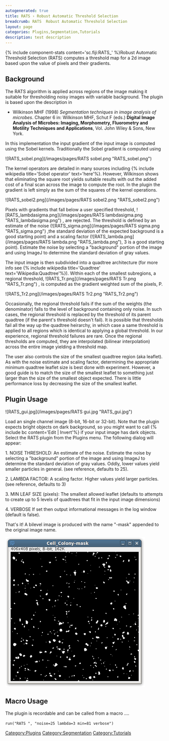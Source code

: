 ```yaml
---
autogenerated: true
title: RATS › Robust Automatic Threshold Selection
breadcrumb: RATS  Robust Automatic Threshold Selection
layout: page
categories: Plugins,Segmentation,Tutorials
description: test description
---
```


{% include component-stats content='sc.fiji:RATS\_' %}Robust Automatic Threshold Selection (RATS) computes a threshold map for a 2d image based upon the value of pixels and their gradients.

## Background

The RATS algorithm is applied across regions of the image making it suitable for thresholding noisy images with variable background. The plugin is based upon the description in

  - Wilkinson MHF (1998) *Segmentation techniques in image analysis of microbes*. Chapter 6 in: Wilkinson MHF, Schut F (eds.) **Digital Image Analysis of Microbes: Imaging, Morphometry, Fluorometry and Motility Techniques and Applications**, Vol. John Wiley & Sons, New York.

In this implementation the input gradient of the input image is computed using the Sobel kernels. Traditionally the Sobel gradient is computed using

![RATS\_sobel.png](/images/pages/RATS sobel.png "RATS_sobel.png")

The kernel operators are detailed in many sources including {% include wikipedia title='Sobel operator' text='here'%}. However, Wilkinson shows that eliminating the square root yields suitable results with out the added cost of a final scan across the image to compute the root. In the plugin the gradient is left simply as the sum of the squares of the kernel operations.

![RATS\_sobel2.png](/images/pages/RATS sobel2.png "RATS_sobel2.png")

Pixels with gradients that fall below a user specified threshold, ![RATS\_lambdasigma.png](/images/pages/RATS lambdasigma.png "RATS_lambdasigma.png") , are rejected. The threshold is defined by an estimate of the noise (![RATS\_sigma.png](/images/pages/RATS sigma.png "RATS_sigma.png") ,the standard deviation of the expected background is a good starting point) and a scaling factor (![RATS\_lambda.png](/images/pages/RATS lambda.png "RATS_lambda.png"), 3 is a good starting point). Estimate the noise by selecting a "background" portion of the image and using ImageJ to determine the standard deviation of gray values.

The input image is then subdivided into a quadtree architecture (for more info see {% include wikipedia title='Quadtree' text='Wikipedia:Quadtree'%}). Within each of the smallest subregions, a regional threshold, ![RATS\_Tr.png](/images/pages/RATS Tr.png "RATS_Tr.png") , is computed as the gradient weighted sum of the pixels, P.

![RATS\_Tr2.png](/images/pages/RATS Tr2.png "RATS_Tr2.png")

Occasionally, the regional threshold fails if the sum of the weights (the denominator) falls to the level of background containing only noise. In such cases, the regional threshold is replaced by the threshold of its parent quadtree (if the parent's threshold doesn't fail). It is possible that thresholds fail all the way up the quadtree heirarchy, in which case a same threshold is applied to all regions which is identical to applying a global threshold. In our experience, regional threshold failures are rare. Once the regional thresholds are computed, they are interpolated (bilinear interpolation) across the entire image yielding a threshold map.

The user also controls the size of the smallest quadtree region (aka leaflet). As with the noise estimate and scaling factor, determining the appropriate minimum quadtree leaflet size is best done with experiment. However, a good guide is to match the size of the smallest leaflet to something just larger than the size of the smallest object expected. There is little performance loss by decreasing the size of the smallest leaflet.

## Plugin Usage

![RATS\_gui.jpg](/images/pages/RATS gui.jpg "RATS_gui.jpg")

Load an single channel image (8-bit, 16-bit or 32-bit). Note that the plugin expects bright objects on dark background, so you might want to call {% include bc content='Edit | Invert'%} if your input image has dark objects. Select the RATS plugin from the Plugins menu. The following dialog will appear:

1\. NOISE THRESHOLD: An estimate of the noise. Estimate the noise by selecting a "background" portion of the image and using ImageJ to determine the standard deviation of gray values. Oddly, lower values yield smaller particles in general. (see reference, defaults to 25).

2\. LAMBDA FACTOR: A scaling factor. Higher values yield larger particles. (see reference, defaults to 3)

3\. MIN LEAF SIZE (pixels): The smallest allowed leaflet (defaults to attempts to create up to 5 levels of quadtrees that fit in the input image dimensions)

4\. VERBOSE If set then output informational messages in the log window (default is false).

That's it\! A bilevel image is produced with the name "-mask" appended to the original image name.

![RATS-Output.png](/images/pages/RATS-Output.png "RATS-Output.png")

## Macro Usage

The plugin is recordable and can be called from a macro ....

`run("RATS ", "noise=25 lambda=3 min=81 verbose")`

[Category:Plugins](Category_Plugins "wikilink") [Category:Segmentation](Category_Segmentation "wikilink") [Category:Tutorials](Category_Tutorials "wikilink")
